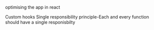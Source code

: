 optimising the app in react

Custom hooks
Single responsibility principle-Each and every function should have a single responisbilty
